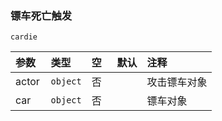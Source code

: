 ### 镖车死亡触发

`cardie`

| 参数  | 类型     | 空   | 默认 | 注释         |
| :---- | :------- | :--- | :--- | :----------- |
| actor | `object` | 否   |      | 攻击镖车对象 |
| car   | `object` | 否   |      | 镖车对象     |

